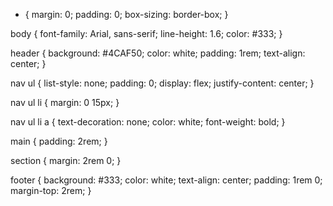 * {
    margin: 0;
    padding: 0;
    box-sizing: border-box;
}

body {
    font-family: Arial, sans-serif;
    line-height: 1.6;
    color: #333;
}

header {
    background: #4CAF50;
    color: white;
    padding: 1rem;
    text-align: center;
}

nav ul {
    list-style: none;
    padding: 0;
    display: flex;
    justify-content: center;
}

nav ul li {
    margin: 0 15px;
}

nav ul li a {
    text-decoration: none;
    color: white;
    font-weight: bold;
}

main {
    padding: 2rem;
}

section {
    margin: 2rem 0;
}

footer {
    background: #333;
    color: white;
    text-align: center;
    padding: 1rem 0;
    margin-top: 2rem;
}
